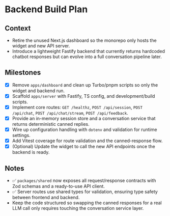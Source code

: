 # Backend Build Plan

## Context
- Retire the unused Next.js dashboard so the monorepo only hosts the widget and new API server.
- Introduce a lightweight Fastify backend that currently returns hardcoded chatbot responses but can evolve into a full conversation pipeline later.

## Milestones

- [x] Remove `apps/dashboard` and clean up Turbo/pnpm scripts so only the widget and backend run.
- [x] Scaffold `apps/server` with Fastify, TS config, and development/build scripts.
- [x] Implement core routes: `GET /healthz`, `POST /api/session`, `POST /api/chat`, `POST /api/chat/stream`, `POST /api/feedback`.
- [x] Provide an in-memory session store and a conversation service that returns deterministic canned replies.
- [x] Wire up configuration handling with `dotenv` and validation for runtime settings.
- [x] Add Vitest coverage for route validation and the canned-response flow.
- [x] (Optional) Update the widget to call the new API endpoints once the backend is ready.

## Notes
- ✅ `packages/shared` now exposes all request/response contracts with Zod schemas and a ready-to-use API client.
- ✅ Server routes use shared types for validation, ensuring type safety between frontend and backend.
- Keep the code structured so swapping the canned responses for a real LLM call only requires touching the conversation service layer.
